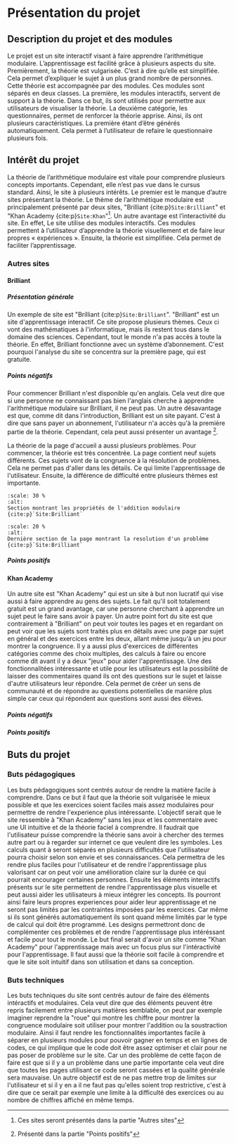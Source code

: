# Présentation du projet 

## Description du projet et des modules
Le projet est un site interactif visant à faire apprendre l’arithmétique modulaire. L’apprentissage est facilité grâce à plusieurs aspects du site. Premièrement, la théorie est vulgarisée. C’est à dire qu’elle est simplifiée. Cela permet d’expliquer le sujet à un plus grand nombre de personnes. Cette théorie est accompagnée par des modules. Ces modules sont séparés en deux classes. La première, les modules interactifs, servent de support à la théorie. Dans ce but, ils sont utilisés pour permettre aux utilisateurs de visualiser la théorie. La deuxième catégorie, les questionnaires, permet de renforcer la théorie apprise. Ainsi, ils ont plusieurs caractéristiques. La première étant d’être générés automatiquement. Cela permet à l’utilisateur de refaire le questionnaire plusieurs fois. 

## Intérêt du projet
La théorie de l’arithmétique modulaire est vitale pour comprendre plusieurs concepts importants. Cependant, elle n’est pas vue dans le cursus standard. Ainsi, le site à plusieurs intérêts. Le premier est le manque d’autre sites présentant la théorie. Le thème de l’arithmétique modulaire est principalement présenté par deux sites, "Brilliant {cite:p}`Site:Brilliant`" et "Khan Academy {cite:p}`Site:Khan`"[^myref]. Un autre avantage est l’interactivité du site. En effet, Le site utilise des modules interactifs. Ces modules permettent à l’utilisateur d’apprendre la théorie visuellement et de faire leur propres « expériences ». Ensuite, la théorie est simplifiée. Cela permet de faciliter l’apprentissage. 

### Autres sites 

#### Brilliant
##### Présentation générale
Un exemple de site est "Brilliant {cite:p}`Site:Brilliant`". "Brilliant" est un site d'apprentissage interactif. Ce site propose plusieurs thèmes. Ceux ci vont des mathématiques à l'informatique, mais ils restent tous dans le domaine des sciences. Cependant, tout le monde n'a pas accès à toute la théorie. En effet, Brilliant fonctionne avec un système d’abonnement. C'est pourquoi l'analyse du site se concentra sur la première page, qui est gratuite. 

##### Points négatifs

Pour commencer Brilliant n'est disponible qu'en anglais. Cela veut dire que si une personne ne connaissant pas bien l'anglais cherche à apprendre l'arithmétique modulaire sur Brilliant, il ne peut pas. Un autre désavantage est que, comme dit dans l'introduction, Brilliant est un site payant. C'est à dire que sans payer un abonnement, l'utilisateur n'a accès qu'à la première partie de la théorie. Cependant, cela peut aussi présenter un avantage [^myref1]. 

La théorie de la page d'accueil a aussi plusieurs problèmes. Pour commencer, la théorie est très concentrée. La page contient neuf sujets différents. Ces sujets vont de la congruence à la résolution de problèmes. Cela ne permet pas d'aller dans les détails. Ce qui limite l'apprentissage de l'utilisateur. Ensuite, la différence de difficulté entre plusieurs thèmes est importante.
```{figure} img/Screenshot_brilliant_debut1.png
:scale: 30 %
:alt:
Section montrant les propriétés de l'addition modulaire {cite:p}`Site:Brilliant`
```
```{figure} img/Screenshot_brilliant_fin.png
:scale: 20 %
:alt:
Dernière section de la page montrant la resolution d'un problème {cite:p}`Site:Brilliant`
```


##### Points positifs

#### Khan Academy
Un autre site est "Khan Academy" qui est un site à but non lucratif qui vise aussi à faire apprendre au gens des sujets. Le fait qu'il soit totalement gratuit est un grand avantage, car une personne cherchant à apprendre un sujet peut le faire sans avoir à payer. Un autre point fort du site est que contrairement à "Brilliant" on peut voir toutes les pages et en regardant on peut voir que les sujets sont traités plus en détails avec une page par sujet en général et des exercices entre les deux, allant même jusqu'à un jeu pour montrer la congruence. Il y a aussi plus d'exercices de différentes catégories comme des choix multiples, des calculs à faire ou encore comme dit avant il y a deux "jeux" pour aider l'apprentissage. Une des fonctionnalitées intéressante et utile pour les utilisateurs est la possibilité de laisser des commentaires quand ils ont des questions sur le sujet et laisse 
d'autre utilisateurs leur répondre. Cela permet de créer un sens de communauté et de répondre au questions potentielles de manière plus simple car ceux qui répondent aux questions sont aussi des élèves.

##### Points négatifs




##### Points positifs

## Buts du projet

### Buts pédagogiques
Les buts pédagogiques sont centrés autour de rendre la matière facile à comprendre. Dans ce but il faut que la théorie soit vulgarisée le mieux possible et que les exercices soient faciles mais assez modulaires pour permettre de rendre l'experience plus intéressante. L'objectif serait que le site ressemble à "Khan Academy" sans les jeux et les commentaire avec une UI intuitive et de la théorie faciel à comprendre. Il faudrait que l'utilisateur puisse comprendre la théorie sans avoir à chercher des termes autre part ou à regarder sur internet ce que veulent dire les symboles. Les calculs quant à seront séparés en plusieurs difficultés que l'utilisateur pourra choisir selon son envie et ses connaissances. Cela permettra de les rendre plus faciles pour l'utilisateur et de rendre l'apprentissage plus valorisant car on peut voir une amélioration claire sur la durée ce qui pourrait encourager certaines personnes. Ensuite les éléments interactifs présents sur le site permettent de rendre l'apprentissage plus visuelle et peut aussi aider les utilisateurs à mieux intégrer les concepts. Ils pourront ainsi faire leurs propres experiences pour aider leur apprentissage et ne seront pas limités par les contraintes imposées par les exercices. Car même si ils sont générés automatiquement ils sont quand même limités par le type de calcul qui doit être programmé. Les designs permettront donc de complémenter ces problèmes et de rendre l'apprentissage plus intéréssant et facile pour tout le monde.
Le but final serait d'avoir un site comme "Khan Academy" pour l'apprentissage mais avec un focus plus sur l'intéractivité pour l'apprentissage. Il faut aussi que la théorie soit facile à comprendre et que le site soit intuitif dans son utilisation et dans sa conception.
### Buts techniques
Les buts techniques du site sont centrés autour de faire des éléments intéractifs et modulaires. Cela veut dire que des éléments peuvent être repris facilement entre plusieurs matières semblable, on peut par exemple imaginer reprendre la "roue" qui montre les chiffre pour montrer la congruence modulaire soit utiliser pour montrer l'addition ou la soustraction modulaire. Ainsi il faut rendre les fonctionnalités importantes facile à séparer en plusieurs modules pour pouvoir gagner en temps et en lignes de codes, ce qui implique que le code doit être assez optimiser et clair pour ne pas poser de problème sur le site. Car un des problème de cette façon de faire est que si il y a un problème dans une partie importante cela veut dire que toutes les pages utilisant ce code seront cassées et la qualité générale sera mauvaise. Un autre objectif est de ne pas mettre trop de limites sur l'utilisateur et si il y en a il ne faut pas qu'elles soient trop restrictive, c'est à dire que ce serait par exemple une limite à la difficulté des exercices ou au nombre de chiffres affiché en même temps. 

[^myref]: Ces sites seront présentés dans la partie "Autres sites"
[^myref1]: Présenté dans la partie "Points positifs"
